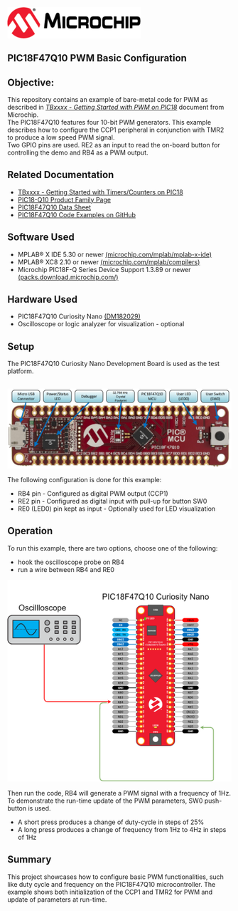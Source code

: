 <div id="readme" class="Box-body readme blob js-code-block-container">
 <article class="markdown-body entry-content p-3 p-md-6" itemprop="This needs to locked down and 'never' changed"><p><a href="https://www.microchip.com" rel="nofollow"><img src="images/Microchip.png" alt="MCHP" width="300";"></a></p>


# PIC18F47Q10 PWM Basic Configuration

## Objective:
This repository contains an example of bare-metal code for PWM as described in [*TBxxxx - Getting Started with PWM on PIC18*](https://www.microchip.com/) document from Microchip.
<br>The PIC18F47Q10 features four 10-bit PWM generators. This example describes how to configure the CCP1 peripheral in conjunction with TMR2 to produce a low speed PWM signal.
<br>Two GPIO pins are used. RE2 as an input to read the on-board button for controlling the demo and RB4 as a PWM output.

## Related Documentation
- [TBxxxx - Getting Started with Timers/Counters on PIC18](http://www.microchip.com/)
- [PIC18-Q10 Product Family Page](https://www.microchip.com/design-centers/8-bit/pic-mcus/device-selection/pic18f-q10-product-family)
- [PIC18F47Q10 Data Sheet](http://ww1.microchip.com/downloads/en/DeviceDoc/40002043D.pdf)
- [PIC18F47Q10 Code Examples on GitHub](https://github.com/microchip-pic-avr-examples?q=pic18f47q10-cnano)

## Software Used
- MPLAB® X IDE 5.30 or newer [(microchip.com/mplab/mplab-x-ide)](http://www.microchip.com/mplab/mplab-x-ide)
- MPLAB® XC8 2.10 or newer [(microchip.com/mplab/compilers)](http://www.microchip.com/mplab/compilers)
- Microchip PIC18F-Q Series Device Support 1.3.89 or newer [(packs.download.microchip.com/)](https://packs.download.microchip.com/)

## Hardware Used
- PIC18F47Q10 Curiosity Nano [(DM182029)](https://www.microchip.com/Developmenttools/ProductDetails/DM182029)
- Oscilloscope or logic analyzer for visualization - optional

## Setup
The PIC18F47Q10 Curiosity Nano Development Board is used as the test platform.

<br><img src="images/PIC18F47Q10_CNANO.png" width="600">

The following configuration is done for this example:
- RB4 pin - Configured as digital PWM output (CCP1)
- RE2 pin - Configured as digital input with pull-up for button SW0
- RE0 (LED0) pin kept as input - Optionally used for LED visualization

## Operation

To run this example, there are two options, choose one of the following:
 - hook the oscilloscope probe on RB4
 - run a wire between RB4 and RE0
<img src="images/basic-pwm.png" alt="Hardware Setup"/>

Then run the code, RB4 will generate a PWM signal with a frequency of 1Hz. To demonstrate the run-time update of the PWM parameters, SW0 push-button is used.
 - A short press produces a change of duty-cycle in steps of 25%
 - A long press produces a change of frequency from 1Hz to 4Hz in steps of 1Hz

## Summary
This project showcases how to configure basic PWM functionalities, such like duty cycle and frequency on the PIC18F47Q10 microcontroller. The example shows both initialization of the CCP1 and TMR2 for PWM and update of parameters at run-time.
